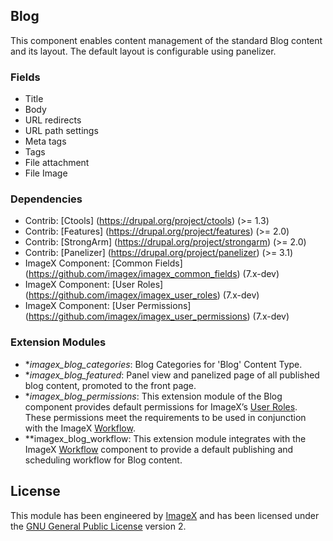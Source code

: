 ## Blog

This component enables content management of the standard Blog content and its layout. The default layout is configurable using panelizer.

### Fields

* Title
* Body
* URL redirects
* URL path settings
* Meta tags
* Tags
* File attachment
* File Image

### Dependencies

* Contrib: [Ctools] (https://drupal.org/project/ctools) (>= 1.3) 
* Contrib: [Features] (https://drupal.org/project/features)  (>= 2.0)
* Contrib: [StrongArm] (https://drupal.org/project/strongarm) (>= 2.0)
* Contrib: [Panelizer] (https://drupal.org/project/panelizer) (>= 3.1)
* ImageX Component: [Common Fields] (https://github.com/imagex/imagex_common_fields) (7.x-dev)
* ImageX Component: [User Roles] (https://github.com/imagex/imagex_user_roles) (7.x-dev)
* ImageX Component: [User Permissions] (https://github.com/imagex/imagex_user_permissions) (7.x-dev)

### Extension Modules

* **imagex_blog_categories*: Blog Categories for 'Blog' Content Type.
* **imagex_blog_featured*: Panel view and panelized page of all published blog content, promoted to the front page.
* **imagex_blog_permissions*: This extension module of the Blog component provides default permissions for ImageX’s [User Roles](http://github.com/imagex/imagex_user_roles). These permissions meet the  requirements to be used in conjunction with the ImageX [Workflow](http://github.com/imagex/imagex_workflow).
* **imagex_blog_workflow: This extension module integrates with the ImageX [Workflow](http://github.com/imagex/imagex_workflow) component to provide a default publishing and scheduling workflow for Blog content.

## License

This module has been engineered by [ImageX](http://www.imagexmedia.com) and has been licensed under the [GNU General Public License](http://www.gnu.org/licenses/gpl-2.0.html) version 2.
